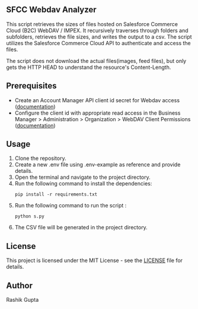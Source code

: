 ## SFCC Webdav Analyzer

This script retrieves the sizes of files hosted on Salesforce Commerce Cloud (B2C) WebDAV / IMPEX. It recursively traverses through folders and subfolders, retrieves the file sizes, and writes the output to a csv. The script utilizes the Salesforce Commerce Cloud API to authenticate and access the files.

The script does not download the actual files(images, feed files), but only gets the HTTP HEAD to understand the resource's Content-Length.

## Prerequisites 
- Create an Account Manager API client id secret for Webdav access ([documentation](https://help.salesforce.com/s/articleView?id=cc.b2c_webdav_authentication_and_authorization.htm&type=5)) 
- Configure the client id with appropriate read access in the Business Manager > Administration >  Organization >  WebDAV Client Permissions ([documentation](https://help.salesforce.com/s/articleView?id=cc.b2c_web_dav_client_permissions.htm&type=5))

## Usage

1. Clone the repository.
2. Create a new .env file using .env-example as reference and provide details.
3. Open the terminal and navigate to the project directory.
4. Run the following command to install the dependencies:
   ```
   pip install -r requirements.txt
   ```
3. Run the following command to run the script :
   ```
   python s.py
   ```
4. The CSV file will be generated in the project directory.

## License

This project is licensed under the MIT License - see the [LICENSE](LICENSE) file for details.


## Author

Rashik Gupta

